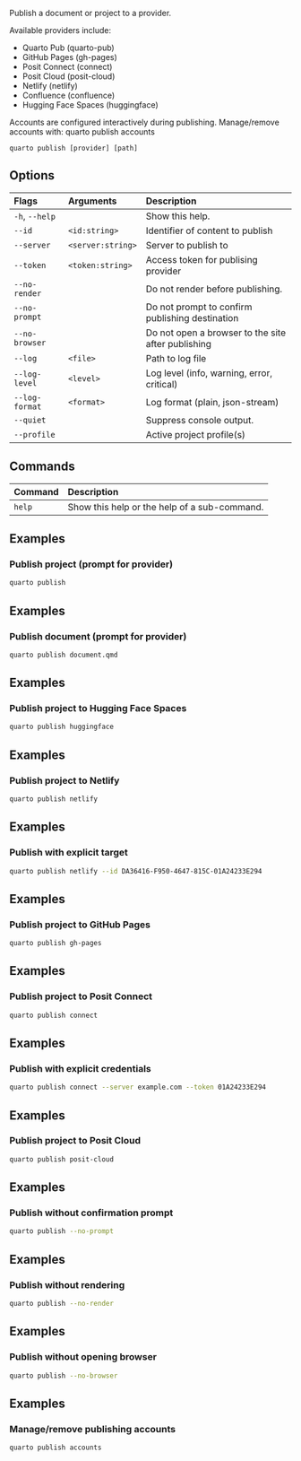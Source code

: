 Publish a document or project to a provider.

Available providers include:

 - Quarto Pub (quarto-pub)
 - GitHub Pages (gh-pages)
 - Posit Connect (connect)
 - Posit Cloud (posit-cloud)
 - Netlify (netlify)
 - Confluence (confluence)
 - Hugging Face Spaces (huggingface)

Accounts are configured interactively during publishing.
Manage/remove accounts with: quarto publish accounts

``` {.bash}
quarto publish [provider] [path]
```


## Options

|Flags          |Arguments         |Description                                        |
|:--------------|:-----------------|:--------------------------------------------------|
|`-h`, `--help` |                  |Show this help.                                    |
|`--id`         |`<id:string>`     |Identifier of content to publish                   |
|`--server`     |`<server:string>` |Server to publish to                               |
|`--token`      |`<token:string>`  |Access token for publising provider                |
|`--no-render`  |                  |Do not render before publishing.                   |
|`--no-prompt`  |                  |Do not prompt to confirm publishing destination    |
|`--no-browser` |                  |Do not open a browser to the site after publishing |
|`--log`        |`<file>`          |Path to log file                                   |
|`--log-level`  |`<level>`         |Log level (info, warning, error, critical)         |
|`--log-format` |`<format>`        |Log format (plain, json-stream)                    |
|`--quiet`      |                  |Suppress console output.                           |
|`--profile`    |                  |Active project profile(s)                          |
## Commands

|Command |Description                                  |
|:-------|:--------------------------------------------|
|`help`  |Show this help or the help of a sub-command. |


## Examples
### Publish project (prompt for provider)

``` {.bash filename='Terminal'}
quarto publish
```
## Examples
### Publish document (prompt for provider)

``` {.bash filename='Terminal'}
quarto publish document.qmd
```
## Examples
### Publish project to Hugging Face Spaces

``` {.bash filename='Terminal'}
quarto publish huggingface
```
## Examples
### Publish project to Netlify

``` {.bash filename='Terminal'}
quarto publish netlify
```
## Examples
### Publish with explicit target

``` {.bash filename='Terminal'}
quarto publish netlify --id DA36416-F950-4647-815C-01A24233E294
```
## Examples
### Publish project to GitHub Pages

``` {.bash filename='Terminal'}
quarto publish gh-pages
```
## Examples
### Publish project to Posit Connect

``` {.bash filename='Terminal'}
quarto publish connect
```
## Examples
### Publish with explicit credentials

``` {.bash filename='Terminal'}
quarto publish connect --server example.com --token 01A24233E294
```
## Examples
### Publish project to Posit Cloud

``` {.bash filename='Terminal'}
quarto publish posit-cloud
```
## Examples
### Publish without confirmation prompt

``` {.bash filename='Terminal'}
quarto publish --no-prompt
```
## Examples
### Publish without rendering

``` {.bash filename='Terminal'}
quarto publish --no-render
```
## Examples
### Publish without opening browser

``` {.bash filename='Terminal'}
quarto publish --no-browser
```
## Examples
### Manage/remove publishing accounts

``` {.bash filename='Terminal'}
quarto publish accounts
```

